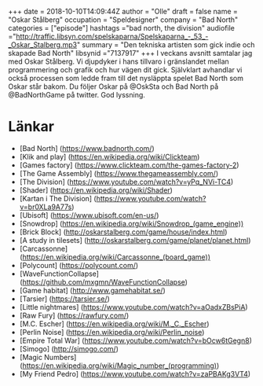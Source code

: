 +++
date = 2018-10-10T14:09:44Z
author = "Olle"
draft = false
name = "Oskar Stålberg"
occupation = "Speldesigner"
company = "Bad North"
categories = ["episode"]
hashtags ="bad north, the division"
audiofile ="http://traffic.libsyn.com/spelskaparna/Spelskaparna_-_53_-_Oskar_Stalberg.mp3"
summary = "Den tekniska artisten som gick indie och skapade Bad North"
libsynid ="7137917"
+++
I veckans avsnitt samtalar jag med Oskar Stålberg. Vi djupdyker i hans tillvaro i gränslandet mellan programmering och grafik och hur vägen dit gick. Självklart avhandlar vi också processen som ledde fram till det nysläppta spelet Bad North som Oskar står bakom. Du följer Oskar på @OskSta och Bad North på @BadNorthGame på twitter. God lyssning.
# Länkar
* [Bad North] (https://www.badnorth.com/)
* [Klik and play] (https://en.wikipedia.org/wiki/Clickteam)
* [Games factory] (https://www.clickteam.com/the-games-factory-2)
* [The Game Assembly] (https://www.thegameassembly.com/)
* [The Division] (https://www.youtube.com/watch?v=yPq_NVi-TC4)
* [Shader] (https://en.wikipedia.org/wiki/Shader)
* [Kartan i The Division] (https://www.youtube.com/watch?v=br0XLa9A77s)
* [Ubisoft] (https://www.ubisoft.com/en-us/)
* [Snowdrop] (https://en.wikipedia.org/wiki/Snowdrop_(game_engine))
* [Brick Block] (http://oskarstalberg.com/game/house/index.html)
* [A study in tilesets] (http://oskarstalberg.com/game/planet/planet.html)
* [Carcassonne] (https://en.wikipedia.org/wiki/Carcassonne_(board_game))
* [Polycount] (https://polycount.com/)
* [WaveFunctionCollapse] (https://github.com/mxgmn/WaveFunctionCollapse)
* [Game habitat] (http://www.gamehabitat.se/)
* [Tarsier] (https://tarsier.se/)
* [Little nightmares] (https://www.youtube.com/watch?v=aOadxZBsPiA)
* [Raw Fury] (https://rawfury.com/)
* [M.C. Escher] (https://en.wikipedia.org/wiki/M._C._Escher)
* [Perlin Noise] (https://en.wikipedia.org/wiki/Perlin_noise)
* [Empire Total War] (https://www.youtube.com/watch?v=bOcw6tGegn8)
* [Simogo] (http://simogo.com/)
* [Magic Numbers] (https://en.wikipedia.org/wiki/Magic_number_(programming))
* [My Friend Pedro] (https://www.youtube.com/watch?v=zaPBAKg3VT4)
